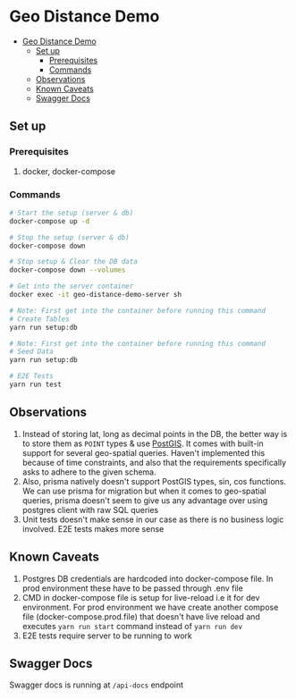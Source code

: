 # Geo Distance Demo

- [Geo Distance Demo](#geo-distance-demo)
  - [Set up](#set-up)
    - [Prerequisites](#prerequisites)
    - [Commands](#commands)
  - [Observations](#observations)
  - [Known Caveats](#known-caveats)
  - [Swagger Docs](#swagger-docs)

## Set up

### Prerequisites

1. docker, docker-compose

### Commands

```bash
# Start the setup (server & db)
docker-compose up -d

# Stop the setup (server & db)
docker-compose down

# Stop setup & Clear the DB data
docker-compose down --volumes

# Get into the server container
docker exec -it geo-distance-demo-server sh

# Note: First get into the container before running this command
# Create Tables
yarn run setup:db

# Note: First get into the container before running this command
# Seed Data
yarn run setup:db

# E2E Tests
yarn run test
```

## Observations

1. Instead of storing lat, long as decimal points in the DB, the better way is to store them as `POINT` types & use [PostGIS](http://postgis.net/workshops/postgis-intro/geography.html). It comes with built-in support for several geo-spatial queries. Haven't implemented this because of time constraints, and also that the requirements specifically asks to adhere to the given schema.
2. Also, prisma natively doesn't support PostGIS types, sin, cos functions. We can use prisma for migration but when it comes to geo-spatial queries, prisma doesn't seem to give us any advantage over using postgres client with raw SQL queries
3. Unit tests doesn't make sense in our case as there is no business logic involved. E2E tests makes more sense

## Known Caveats

1. Postgres DB credentials are hardcoded into docker-compose file. In prod environment these have to be passed through .env file
2. CMD in docker-compose file is setup for live-reload i.e it for dev environment. For prod environment we have create another compose file (docker-compose.prod.file) that doesn't have live reload and executes `yarn run start` command instead of `yarn run dev`
3. E2E tests require server to be running to work

## Swagger Docs

Swagger docs is running at `/api-docs` endpoint
